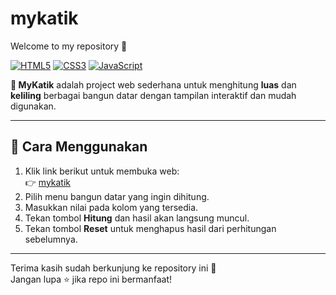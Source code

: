 # mykatik

Welcome to my repository 🎉  

[![HTML5](https://img.shields.io/badge/HTML5-E34F26?style=for-the-badge&logo=html5&logoColor=white)](https://developer.mozilla.org/docs/Web/HTML)
[![CSS3](https://img.shields.io/badge/CSS3-1572B6?style=for-the-badge&logo=css3&logoColor=white)](https://developer.mozilla.org/docs/Web/CSS)
[![JavaScript](https://img.shields.io/badge/JavaScript-F7DF1E?style=for-the-badge&logo=javascript&logoColor=black)](https://developer.mozilla.org/docs/Web/JavaScript)

**🧮 MyKatik** adalah project web sederhana untuk menghitung **luas** dan **keliling** berbagai bangun datar dengan tampilan interaktif dan mudah digunakan.  

---

## 🚀 Cara Menggunakan
1. Klik link berikut untuk membuka web:  
   👉 [mykatik](https://adhx0.github.io/mykatik/)  
2. Pilih menu bangun datar yang ingin dihitung.  
3. Masukkan nilai pada kolom yang tersedia.  
4. Tekan tombol **Hitung** dan hasil akan langsung muncul.
5. Tekan tombol **Reset** untuk menghapus hasil dari perhitungan sebelumnya.

---

Terima kasih sudah berkunjung ke repository ini 🙏  
Jangan lupa ⭐ jika repo ini bermanfaat!
